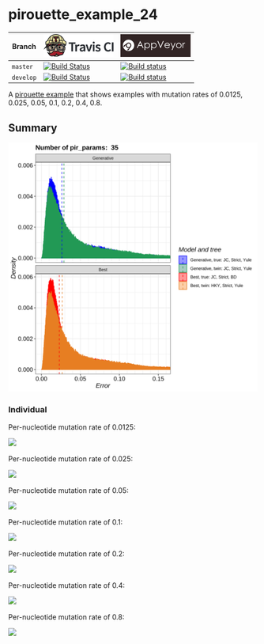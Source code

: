 # pirouette_example_24

Branch   |[![Travis CI logo](pics/TravisCI.png)](https://travis-ci.org)                                                                                                 |[![AppVeyor logo](pics/AppVeyor.png)](https://appveyor.com)                                                                                               
---------|--------------------------------------------------------------------------------------------------------------------------------------------------------------|--------------------------------------------------------------------------------------------------------------------------------------------------------------------------------------------
`master` |[![Build Status](https://travis-ci.org/richelbilderbeek/pirouette_example_24.svg?branch=master)](https://travis-ci.org/richelbilderbeek/pirouette_example_24) |[![Build status](https://ci.appveyor.com/api/projects/status/docf60go6j92a63o/branch/master?svg=true)](https://ci.appveyor.com/project/richelbilderbeek/pirouette-example-24/branch/master)
`develop`|[![Build Status](https://travis-ci.org/richelbilderbeek/pirouette_example_24.svg?branch=develop)](https://travis-ci.org/richelbilderbeek/pirouette_example_24)|[![Build status](https://ci.appveyor.com/api/projects/status/docf60go6j92a63o/branch/develop?svg=true)](https://ci.appveyor.com/project/richelbilderbeek/pirouette-example-24/branch/develop)

A [pirouette example](https://github.com/richelbilderbeek/pirouette_examples) 
that shows examples with mutation rates of 0.0125, 0.025, 0.05, 0.1, 0.2, 0.4, 0.8.

## Summary

![](example_24/errors.png)

### Individual

Per-nucleotide mutation rate of 0.0125:

![](example_24/errors_1.png)

Per-nucleotide mutation rate of 0.025:

![](example_24/errors_2.png)

Per-nucleotide mutation rate of 0.05:

![](example_24/errors_3.png)

Per-nucleotide mutation rate of 0.1:

![](example_24/errors_4.png)

Per-nucleotide mutation rate of 0.2:

![](example_24/errors_5.png)

Per-nucleotide mutation rate of 0.4:

![](example_24/errors_6.png)

Per-nucleotide mutation rate of 0.8:

![](example_24/errors_7.png)


